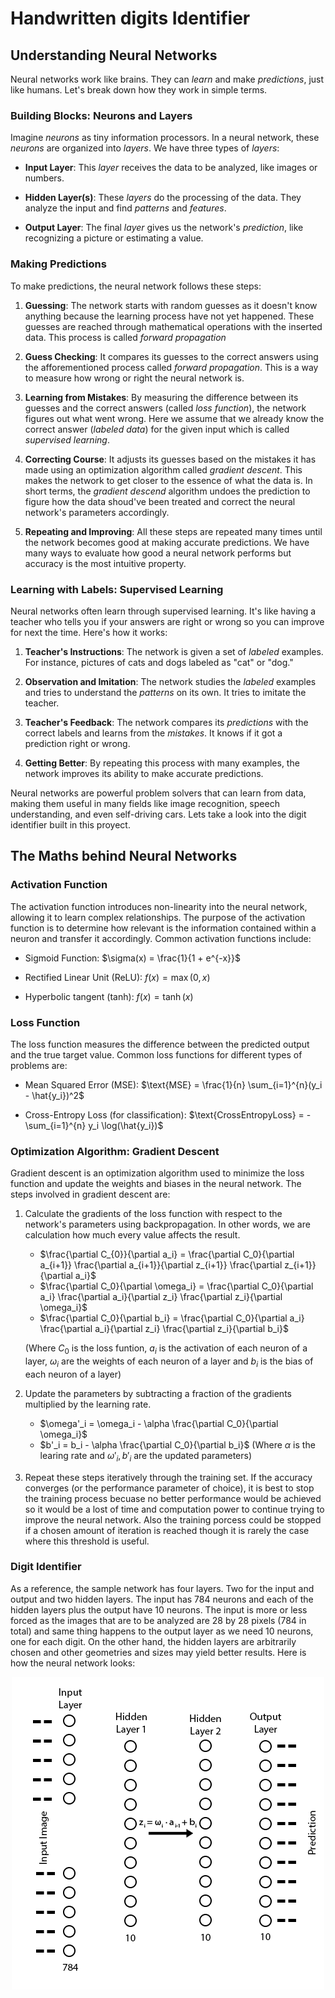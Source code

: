 # Handwritten digits Identifier

## Understanding Neural Networks

Neural networks work like brains. They can *learn* and make *predictions*, just like humans. Let's break down how they work in simple terms.

### Building Blocks: Neurons and Layers

Imagine *neurons* as tiny information processors. In a neural network, these *neurons* are organized into *layers*. We have three types of *layers*:

- **Input Layer**: This *layer* receives the data to be analyzed, like images or numbers.

- **Hidden Layer(s)**: These *layers* do the processing of the data. They analyze the input and find *patterns* and *features*.

- **Output Layer**: The final *layer* gives us the network's *prediction*, like recognizing a picture or estimating a value.

### Making Predictions

To make predictions, the neural network follows these steps:

1. **Guessing**: The network starts with random guesses as it doesn't know anything because the learning process have not yet happened. These guesses are reached through mathematical operations with the inserted data. This process is called *forward propagation*

2. **Guess Checking**: It compares its guesses to the correct answers using the afforementioned process called *forward propagation*. This is a way to measure how wrong or right the neural network is.

3. **Learning from Mistakes**: By measuring the difference between its guesses and the correct answers (called *loss function*), the network figures out what went wrong. Here we assume that we already know the correct answer (*labeled data*) for the given input which is called *supervised learning*.

4. **Correcting Course**: It adjusts its guesses based on the mistakes it has made using an optimization algorithm called *gradient descent*. This makes the network to get closer to the essence of what the data is. In short terms, the *gradient descend* algorithm undoes the prediction to figure how the data shoud've been treated and correct the neural network's parameters accordingly.  

5. **Repeating and Improving**: All these steps are repeated many times until the network becomes good at making accurate predictions. We have many ways to evaluate how good a neural network performs but accuracy is the most intuitive property.

### Learning with Labels: Supervised Learning

Neural networks often learn through supervised learning. It's like having a teacher who tells you if your answers are right or wrong so you can improve for next the time. Here's how it works:

1. **Teacher's Instructions**: The network is given a set of *labeled* examples. For instance, pictures of cats and dogs labeled as "cat" or "dog."

2. **Observation and Imitation**: The network studies the *labeled* examples and tries to understand the *patterns* on its own. It tries to imitate the teacher.

3. **Teacher's Feedback**: The network compares its *predictions* with the correct labels and learns from the *mistakes*. It knows if it got a prediction right or wrong.

4. **Getting Better**: By repeating this process with many examples, the network improves its ability to make accurate predictions.

Neural networks are powerful problem solvers that can learn from data, making them useful in many fields like image recognition, speech understanding, and even self-driving cars. Lets take a look into the digit identifier built in this proyect.

## The Maths behind Neural Networks

### Activation Function

The activation function introduces non-linearity into the neural network, allowing it to learn complex relationships. The purpose of the activation function is to determine how relevant is the information contained within a neuron and transfer it accordingly. Common activation functions include:

- Sigmoid Function: $\sigma(x) = \frac{1}{1 + e^{-x}}$

- Rectified Linear Unit (ReLU): $f(x) = \max(0, x)$

- Hyperbolic tangent (tanh): $f(x) = \tanh(x)$

### Loss Function

The loss function measures the difference between the predicted output and the true target value. Common loss functions for different types of problems are:

- Mean Squared Error (MSE): $\text{MSE} = \frac{1}{n} \sum_{i=1}^{n}(y_i - \hat{y_i})^2$

- Cross-Entropy Loss (for classification): $\text{CrossEntropyLoss} = -\sum_{i=1}^{n} y_i \log(\hat{y_i})$

### Optimization Algorithm: Gradient Descent

Gradient descent is an optimization algorithm used to minimize the loss function and update the weights and biases in the neural network. The steps involved in gradient descent are:

1. Calculate the gradients of the loss function with respect to the network's parameters using backpropagation. In other words, we are calculation how much every value affects the result.
    - $\frac{\partial C_{0}}{\partial a_i} = \frac{\partial C_0}{\partial a_{i+1}} \frac{\partial a_{i+1}}{\partial z_{i+1}} \frac{\partial z_{i+1}}{\partial a_i}$
    - $\frac{\partial C_0}{\partial \omega_i} = \frac{\partial C_0}{\partial a_i} \frac{\partial a_i}{\partial z_i} \frac{\partial z_i}{\partial \omega_i}$
    - $\frac{\partial C_0}{\partial b_i} = \frac{\partial C_0}{\partial a_i} \frac{\partial a_i}{\partial z_i} \frac{\partial z_i}{\partial b_i}$

     (Where $C_0$ is the loss funtion, $a_i$ is the activation of each neuron of a layer, $\omega_i$ are the weights of each neuron of a layer and $b_i$ is the bias of each neuron of a layer)

2. Update the parameters by subtracting a fraction of the gradients multiplied by the learning rate.
    - $\omega'_i = \omega_i - \alpha \frac{\partial C_0}{\partial \omega_i}$
    - $b'_i = b_i - \alpha \frac{\partial C_0}{\partial b_i}$
     (Where $\alpha$ is the learing rate and $\omega'_i, b'_i$ are the updated parameters)

3. Repeat these steps iteratively through the training set. If the accuracy converges (or the performance parameter of choice), it is best to stop the training process becuase no better performance would be achieved so it would be a lost of time and computation power to continue trying to improve the neural network. Also the training porcess could be stopped if a chosen amount of iteration is reached though it is rarely the case where this threshold is useful. 

### Digit Identifier

As a reference, the sample network has four layers. Two for the input and output and two hidden layers. The input has 784 neurons and each of the hidden layers plus the output have 10 neurons. The input is more or less forced as the images that are to be analyzed are 28 by 28 pixels (784 in total) and same thing happens to the output layer as we need 10 neurons, one for each digit. On the other hand, the hidden layers are arbitrarily chosen and other geometries and sizes may yield better results. Here is how the neural network looks:

<p align="center">
  <img src="https://github.com/amprod18/NN_digit_detector/blob/main/images/NN_digit_structure.png" alt="NN_digit_structure" height="500 px" length="500 px">
</p>

